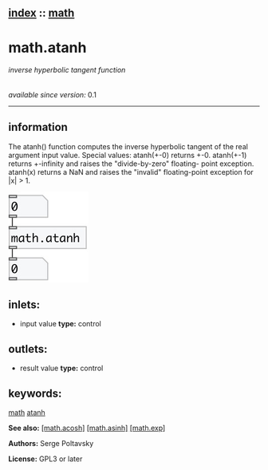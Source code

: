 [index](index.html) :: [math](category_math.html)
---

# math.atanh

###### inverse hyperbolic tangent function

*available since version:* 0.1

---


## information
The atanh() function computes the inverse hyperbolic tangent of the real argument
            input value.
Special values:
atanh(+-0) returns +-0.
atanh(+-1) returns +-infinity and raises the &#34;divide-by-zero&#34; floating- point
            exception.
atanh(x) returns a NaN and raises the &#34;invalid&#34; floating-point exception for |x|
            &gt; 1.



[![example](../examples/img/math.atanh.jpg)](../examples/pd/math.atanh.pd)









## inlets:

* input value 
__type:__ control<br>



## outlets:

* result value
__type:__ control<br>



## keywords:

[math](keywords/math.html)
[atanh](keywords/atanh.html)



**See also:**
[\[math.acosh\]](math.acosh.html)
[\[math.asinh\]](math.asinh.html)
[\[math.exp\]](math.exp.html)




**Authors:** Serge Poltavsky




**License:** GPL3 or later





